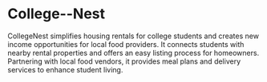 # College--Nest
 CollegeNest simplifies housing rentals for college students and creates new income opportunities for local food providers. It connects students with nearby rental properties and offers an easy listing process for homeowners. Partnering with local food vendors, it provides meal plans and delivery services to enhance student living.
